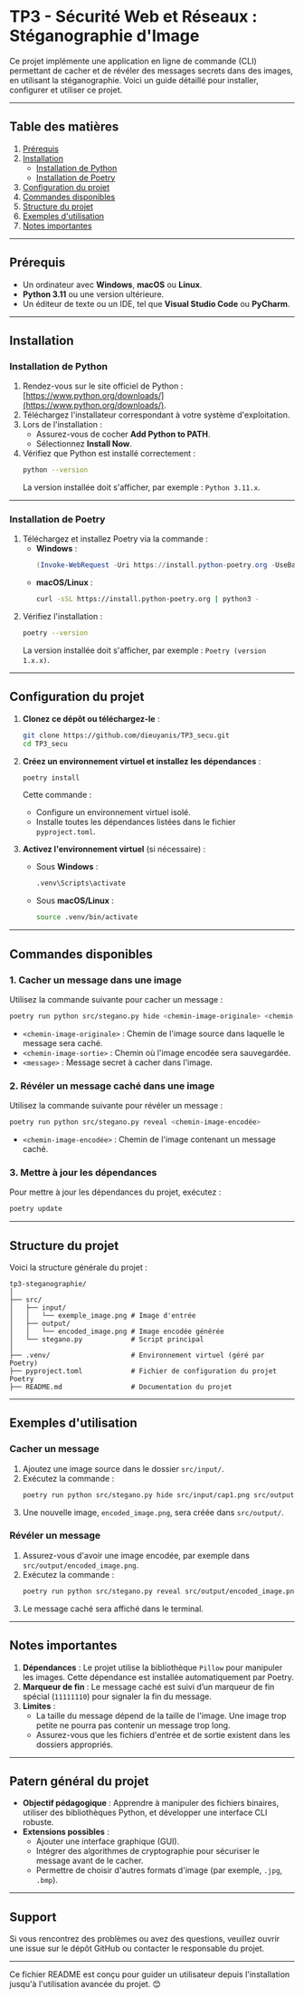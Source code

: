 # TP3 - Sécurité Web et Réseaux : Stéganographie d'Image

Ce projet implémente une application en ligne de commande (CLI) permettant de cacher et de révéler des messages secrets dans des images, en utilisant la stéganographie. Voici un guide détaillé pour installer, configurer et utiliser ce projet.

---

## **Table des matières**
1. [Prérequis](#prérequis)
2. [Installation](#installation)
    - [Installation de Python](#installation-de-python)
    - [Installation de Poetry](#installation-de-poetry)
3. [Configuration du projet](#configuration-du-projet)
4. [Commandes disponibles](#commandes-disponibles)
5. [Structure du projet](#structure-du-projet)
6. [Exemples d'utilisation](#exemples-dutilisation)
7. [Notes importantes](#notes-importantes)

---

## **Prérequis**
- Un ordinateur avec **Windows**, **macOS** ou **Linux**.
- **Python 3.11** ou une version ultérieure.
- Un éditeur de texte ou un IDE, tel que **Visual Studio Code** ou **PyCharm**.

---

## **Installation**

### **Installation de Python**
1. Rendez-vous sur le site officiel de Python : [https://www.python.org/downloads/](https://www.python.org/downloads/).
2. Téléchargez l'installateur correspondant à votre système d'exploitation.
3. Lors de l'installation :
    - Assurez-vous de cocher **Add Python to PATH**.
    - Sélectionnez **Install Now**.
4. Vérifiez que Python est installé correctement :
   ```bash
   python --version
   ```
   La version installée doit s'afficher, par exemple : `Python 3.11.x`.

---

### **Installation de Poetry**
1. Téléchargez et installez Poetry via la commande :
    - **Windows** :
      ```powershell
      (Invoke-WebRequest -Uri https://install.python-poetry.org -UseBasicParsing).Content | python -
      ```
    - **macOS/Linux** :
      ```bash
      curl -sSL https://install.python-poetry.org | python3 -
      ```
2. Vérifiez l'installation :
   ```bash
   poetry --version
   ```
   La version installée doit s'afficher, par exemple : `Poetry (version 1.x.x)`.

---

## **Configuration du projet**

1. **Clonez ce dépôt ou téléchargez-le** :
   ```bash
   git clone https://github.com/dieuyanis/TP3_secu.git
   cd TP3_secu
   ```

2. **Créez un environnement virtuel et installez les dépendances** :
   ```bash
   poetry install
   ```
   Cette commande :
    - Configure un environnement virtuel isolé.
    - Installe toutes les dépendances listées dans le fichier `pyproject.toml`.

3. **Activez l'environnement virtuel** (si nécessaire) :
    - Sous **Windows** :
      ```bash
      .venv\Scripts\activate
      ```
    - Sous **macOS/Linux** :
      ```bash
      source .venv/bin/activate
      ```

---

## **Commandes disponibles**

### **1. Cacher un message dans une image**
Utilisez la commande suivante pour cacher un message :
```bash
poetry run python src/stegano.py hide <chemin-image-originale> <chemin-image-sortie> "<message>"
```
- `<chemin-image-originale>` : Chemin de l'image source dans laquelle le message sera caché.
- `<chemin-image-sortie>` : Chemin où l'image encodée sera sauvegardée.
- `<message>` : Message secret à cacher dans l'image.

### **2. Révéler un message caché dans une image**
Utilisez la commande suivante pour révéler un message :
```bash
poetry run python src/stegano.py reveal <chemin-image-encodée>
```
- `<chemin-image-encodée>` : Chemin de l'image contenant un message caché.

### **3. Mettre à jour les dépendances**
Pour mettre à jour les dépendances du projet, exécutez :
```bash
poetry update
```

---

## **Structure du projet**

Voici la structure générale du projet :

```
tp3-steganographie/
│
├── src/
│   ├── input/
│   │   └── exemple_image.png # Image d'entrée
│   ├── output/
│   │   └── encoded_image.png # Image encodée générée
│   └── stegano.py            # Script principal
│
├── .venv/                    # Environnement virtuel (géré par Poetry)
├── pyproject.toml            # Fichier de configuration du projet Poetry
├── README.md                 # Documentation du projet
```

---

## **Exemples d'utilisation**

### **Cacher un message**
1. Ajoutez une image source dans le dossier `src/input/`.
2. Exécutez la commande :
   ```bash
   poetry run python src/stegano.py hide src/input/cap1.png src/output/encoded_image.png "Ceci est un message secret"
   ```
3. Une nouvelle image, `encoded_image.png`, sera créée dans `src/output/`.

### **Révéler un message**
1. Assurez-vous d'avoir une image encodée, par exemple dans `src/output/encoded_image.png`.
2. Exécutez la commande :
   ```bash
   poetry run python src/stegano.py reveal src/output/encoded_image.png
   ```
3. Le message caché sera affiché dans le terminal.

---

## **Notes importantes**
1. **Dépendances** : Le projet utilise la bibliothèque `Pillow` pour manipuler les images. Cette dépendance est installée automatiquement par Poetry.
2. **Marqueur de fin** : Le message caché est suivi d’un marqueur de fin spécial (`11111110`) pour signaler la fin du message.
3. **Limites** :
    - La taille du message dépend de la taille de l'image. Une image trop petite ne pourra pas contenir un message trop long.
    - Assurez-vous que les fichiers d'entrée et de sortie existent dans les dossiers appropriés.

---

## **Patern général du projet**

- **Objectif pédagogique** : Apprendre à manipuler des fichiers binaires, utiliser des bibliothèques Python, et développer une interface CLI robuste.
- **Extensions possibles** :
    - Ajouter une interface graphique (GUI).
    - Intégrer des algorithmes de cryptographie pour sécuriser le message avant de le cacher.
    - Permettre de choisir d'autres formats d'image (par exemple, `.jpg`, `.bmp`).

---

## **Support**

Si vous rencontrez des problèmes ou avez des questions, veuillez ouvrir une issue sur le dépôt GitHub ou contacter le responsable du projet.

---

Ce fichier README est conçu pour guider un utilisateur depuis l'installation jusqu'à l'utilisation avancée du projet. 😊
